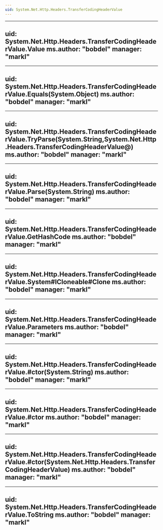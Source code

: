 ```yaml
---
uid: System.Net.Http.Headers.TransferCodingHeaderValue
---
```


---
uid: System.Net.Http.Headers.TransferCodingHeaderValue.Value
ms.author: "bobdel"
manager: "markl"
---

---
uid: System.Net.Http.Headers.TransferCodingHeaderValue.Equals(System.Object)
ms.author: "bobdel"
manager: "markl"
---

---
uid: System.Net.Http.Headers.TransferCodingHeaderValue.TryParse(System.String,System.Net.Http.Headers.TransferCodingHeaderValue@)
ms.author: "bobdel"
manager: "markl"
---

---
uid: System.Net.Http.Headers.TransferCodingHeaderValue.Parse(System.String)
ms.author: "bobdel"
manager: "markl"
---

---
uid: System.Net.Http.Headers.TransferCodingHeaderValue.GetHashCode
ms.author: "bobdel"
manager: "markl"
---

---
uid: System.Net.Http.Headers.TransferCodingHeaderValue.System#ICloneable#Clone
ms.author: "bobdel"
manager: "markl"
---

---
uid: System.Net.Http.Headers.TransferCodingHeaderValue.Parameters
ms.author: "bobdel"
manager: "markl"
---

---
uid: System.Net.Http.Headers.TransferCodingHeaderValue.#ctor(System.String)
ms.author: "bobdel"
manager: "markl"
---

---
uid: System.Net.Http.Headers.TransferCodingHeaderValue.#ctor
ms.author: "bobdel"
manager: "markl"
---

---
uid: System.Net.Http.Headers.TransferCodingHeaderValue.#ctor(System.Net.Http.Headers.TransferCodingHeaderValue)
ms.author: "bobdel"
manager: "markl"
---

---
uid: System.Net.Http.Headers.TransferCodingHeaderValue.ToString
ms.author: "bobdel"
manager: "markl"
---
